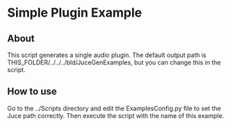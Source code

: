 
# Simple Plugin Example #


## About ##

This script generates a single audio plugin. The default output path is THIS_FOLDER/../../../bld/JuceGenExamples, but you can change this in the script.

## How to use ##

Go to the ../Scripts directory and edit the ExamplesConfig.py file to set
the Juce path correctly. Then execute the script with the name of this example.


